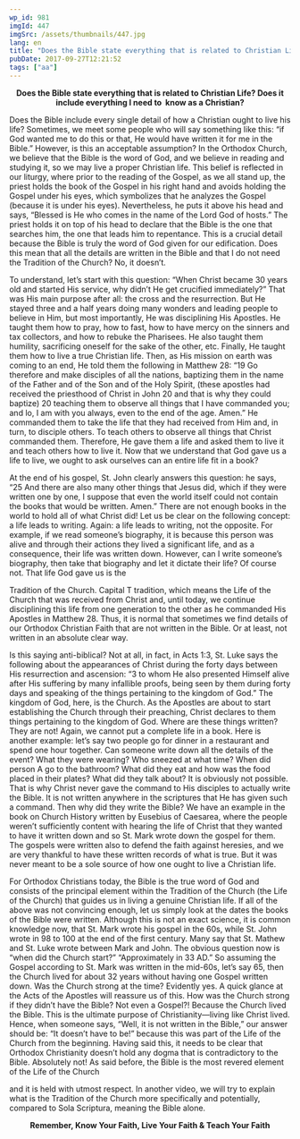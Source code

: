 ```yaml
---
wp_id: 981
imgId: 447
imgSrc: /assets/thumbnails/447.jpg
lang: en
title: "Does the Bible state everything that is related to Christian Life? Does it include everything I need to  know as a Christian?"
pubDate: 2017-09-27T12:21:52
tags: ["aa"]
---
```

<!-- page: 6 -->

<p style="text-align: center;"><strong>Does the Bible state everything that is related to Christian Life? Does it include everything I need to  know as a Christian?</strong></p>
<p>Does the Bible include every single detail of how a Christian ought to live his life? Sometimes, we meet some people who will say something like this: “if God wanted me to do this or that, He would have written it for me in the Bible.” However, is this an acceptable assumption? In the Orthodox Church, we believe that the Bible is the word of God, and we believe in reading and studying it, so we may live a proper Christian life. This belief is reflected in our liturgy, where prior to the reading of the Gospel, as we all stand up, the priest holds the book of the Gospel in his right hand and avoids holding the Gospel under his eyes, which symbolizes that he analyzes the Gospel (because it is under his eyes). Nevertheless, he puts it above his head and says, “Blessed is He who comes in the name of the Lord God of hosts.” The priest holds it on top of his head to declare that the Bible is the one that searches him, the one that leads him to repentance. This is a crucial detail because the Bible is truly the word of God given for our edification. Does this mean that all the details are written in the Bible and that I do not need the Tradition of the Church? No, it doesn’t.</p>
<p>To understand, let’s start with this question: “When Christ became 30 years old and started His service, why didn’t He get crucified immediately?” That was His main purpose after all: the cross and the resurrection. But He stayed three and a half years doing many wonders and leading people to believe in Him, but most importantly, He was disciplining His Apostles. He taught them how to pray, how to fast, how to have mercy on the sinners and tax collectors, and how to rebuke the Pharisees. He also taught them humility, sacrificing oneself for the sake of the other, etc. Finally, He taught them how to live a true Christian life. Then, as His mission on earth was coming to an end, He told them the following in Matthew 28: “19 Go therefore and make disciples of all the nations, baptizing them in the name of the Father and of the Son and of the Holy Spirit, (these apostles had received the priesthood of Christ in John 20 and that is why they could baptize) 20 teaching them to observe all things that I have commanded you; and lo, I am with you always, even to the end of the age. Amen.” He commanded them to take the life that they had received from Him and, in turn, to disciple others. To teach others to observe all things that Christ commanded them. Therefore, He gave them a life and asked them to live it and teach others how to live it. Now that we understand that God gave us a life to live, we ought to ask ourselves can an entire life fit in a book?</p>
<p>At the end of his gospel, St. John clearly answers this question: he says, “25 And there are also many other things that Jesus did, which if they were written one by one, I suppose that even the world itself could not contain the books that would be written. Amen.” There are not enough books in the world to hold all of what Christ did! Let us be clear on the following concept: a life leads to writing. Again: a life leads to writing, not the opposite. For example, if we read someone’s biography, it is because this person was alive and through their actions they lived a significant life, and as a consequence, their life was written down. However, can I write someone’s biography, then take that biography and let it dictate their life? Of course not. That life God gave us is the</p>
<p>Tradition of the Church. Capital T tradition, which means the Life of the Church that was received from Christ and, until today, we continue disciplining this life from one generation to the other as he commanded His Apostles in Matthew 28. Thus, it is normal that sometimes we find details of our Orthodox Christian Faith that are not written in the Bible. Or at least, not written in an absolute clear way.</p>
<p>Is this saying anti-biblical? Not at all, in fact, in Acts 1:3, St. Luke says the following about the appearances of Christ during the forty days between His resurrection and ascension: “3 to whom He also presented Himself alive after His suffering by many infallible proofs, being seen by them during forty days and speaking of the things pertaining to the kingdom of God.” The kingdom of God, here, is the Church. As the Apostles are about to start establishing the Church through their preaching, Christ declares to them things pertaining to the kingdom of God. Where are these things written? They are not! Again, we cannot put a complete life in a book. Here is another example: let’s say two people go for dinner in a restaurant and spend one hour together. Can someone write down all the details of the event? What they were wearing? Who sneezed at what time? When did person A go to the bathroom? What did they eat and how was the food placed in their plates? What did they talk about? It is obviously not possible. That is why Christ never gave the command to His disciples to actually write the Bible. It is not written anywhere in the scriptures that He has given such a command. Then why did they write the Bible? We have an example in the book on Church History written by Eusebius of Caesarea, where the people weren’t sufficiently content with hearing the life of Christ that they wanted to have it written down and so St. Mark wrote down the gospel for them. The gospels were written also to defend the faith against heresies, and we are very thankful to have these written records of what is true. But it was never meant to be a sole source of how one ought to live a Christian life.</p>
<p>For Orthodox Christians today, the Bible is the true word of God and consists of the principal element within the Tradition of the Church (the Life of the Church) that guides us in living a genuine Christian life. If all of the above was not convincing enough, let us simply look at the dates the books of the Bible were written. Although this is not an exact science, it is common knowledge now, that St. Mark wrote his gospel in the 60s, while St. John wrote in 98 to 100 at the end of the first century. Many say that St. Mathew and St. Luke wrote between Mark and John. The obvious question now is “when did the Church start?” “Approximately in 33 AD.” So assuming the Gospel according to St. Mark was written in the mid-60s, let’s say 65, then the Church lived for about 32 years without having one Gospel written down. Was the Church strong at the time? Evidently yes. A quick glance at the Acts of the Apostles will reassure us of this. How was the Church strong if they didn’t have the Bible? Not even a Gospel?! Because the Church lived the Bible. This is the ultimate purpose of Christianity—living like Christ lived. Hence, when someone says, “Well, it is not written in the Bible,” our answer should be: “It doesn’t have to be!” because this was part of the Life of the Church from the beginning. Having said this, it needs to be clear that Orthodox Christianity doesn’t hold any dogma that is contradictory to the Bible. Absolutely not! As said before, the Bible is the most revered element of the Life of the Church</p>
<p>and it is held with utmost respect. In another video, we will try to explain what is the Tradition of the Church more specifically and potentially, compared to Sola Scriptura, meaning the Bible alone.</p>
<p style="text-align: center;"><strong>Remember, Know Your Faith, Live Your Faith &amp; Teach Your Faith</strong></p>
